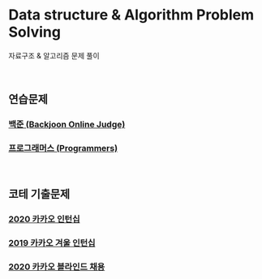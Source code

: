 # Data structure & Algorithm Problem Solving
자료구조 & 알고리즘 문제 풀이

<br>

## 연습문제

### [백준 (Backjoon Online Judge)](https://github.com/jiwoo-kimm/problem-solving/tree/main/Baekjoon%20Online%20Judge/README.md)

### [프로그래머스 (Programmers)](https://github.com/jiwoo-kimm/problem-solving/tree/main/Programmers/README.md)

<br>

## 코테 기출문제

### [2020 카카오 인턴십](https://github.com/jiwoo-kimm/problem-solving/tree/main/2020%20Kakao%20Internship)
### [2019 카카오 겨울 인턴십](https://github.com/jiwoo-kimm/problem-solving/tree/main/2019%20Kakao%20Winter%20Internship)
### [2020 카카오 블라인드 채용](https://github.com/jiwoo-kimm/problem-solving/tree/main/2020%20Kakao%20Blind%20Recruitment)